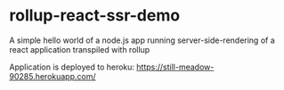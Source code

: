 # rollup-react-ssr-demo
A simple hello world of a node.js app running server-side-rendering of a react application transpiled with rollup

Application is deployed to heroku: https://still-meadow-90285.herokuapp.com/
